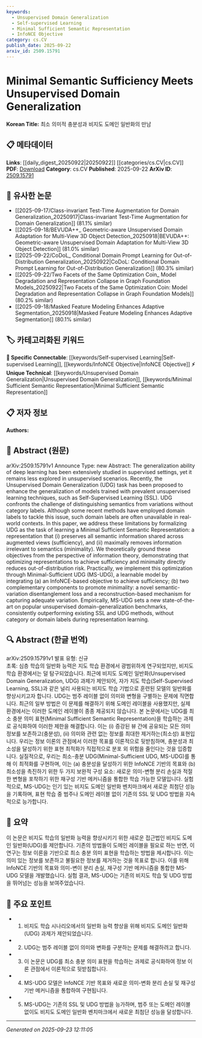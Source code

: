 ```yaml
---
keywords:
  - Unsupervised Domain Generalization
  - Self-supervised Learning
  - Minimal Sufficient Semantic Representation
  - InfoNCE Objective
category: cs.CV
publish_date: 2025-09-22
arxiv_id: 2509.15791
---
```


<!-- KEYWORD_LINKING_METADATA:
{
  "processed_timestamp": "2025-09-23T12:11:05.289565",
  "vocabulary_version": "1.0",
  "selected_keywords": [
    "Unsupervised Domain Generalization",
    "Self-supervised Learning",
    "Minimal Sufficient Semantic Representation",
    "InfoNCE Objective"
  ],
  "rejected_keywords": [],
  "similarity_scores": {
    "Unsupervised Domain Generalization": 0.78,
    "Self-supervised Learning": 0.82,
    "Minimal Sufficient Semantic Representation": 0.77,
    "InfoNCE Objective": 0.7
  },
  "extraction_method": "AI_prompt_based",
  "budget_applied": true,
  "candidates_json": {
    "candidates": [
      {
        "surface": "Unsupervised Domain Generalization",
        "canonical": "Unsupervised Domain Generalization",
        "aliases": [
          "UDG"
        ],
        "category": "unique_technical",
        "rationale": "It represents a specialized task in machine learning focusing on generalization without supervision, crucial for connecting related research.",
        "novelty_score": 0.75,
        "connectivity_score": 0.68,
        "specificity_score": 0.85,
        "link_intent_score": 0.78
      },
      {
        "surface": "Self-Supervised Learning",
        "canonical": "Self-supervised Learning",
        "aliases": [
          "SSL"
        ],
        "category": "specific_connectable",
        "rationale": "A prevalent technique in unsupervised learning, linking it to broader machine learning concepts.",
        "novelty_score": 0.45,
        "connectivity_score": 0.88,
        "specificity_score": 0.7,
        "link_intent_score": 0.82
      },
      {
        "surface": "Minimal Sufficient Semantic Representation",
        "canonical": "Minimal Sufficient Semantic Representation",
        "aliases": [],
        "category": "unique_technical",
        "rationale": "This concept is central to the paper's approach and provides a unique perspective on semantic representation.",
        "novelty_score": 0.8,
        "connectivity_score": 0.6,
        "specificity_score": 0.9,
        "link_intent_score": 0.77
      },
      {
        "surface": "InfoNCE-based objective",
        "canonical": "InfoNCE Objective",
        "aliases": [
          "InfoNCE"
        ],
        "category": "specific_connectable",
        "rationale": "A key component in optimizing representations, linking to information theory and learning objectives.",
        "novelty_score": 0.5,
        "connectivity_score": 0.75,
        "specificity_score": 0.78,
        "link_intent_score": 0.7
      }
    ],
    "ban_list_suggestions": [
      "generalization",
      "task",
      "model"
    ]
  },
  "decisions": [
    {
      "candidate_surface": "Unsupervised Domain Generalization",
      "resolved_canonical": "Unsupervised Domain Generalization",
      "decision": "linked",
      "scores": {
        "novelty": 0.75,
        "connectivity": 0.68,
        "specificity": 0.85,
        "link_intent": 0.78
      }
    },
    {
      "candidate_surface": "Self-Supervised Learning",
      "resolved_canonical": "Self-supervised Learning",
      "decision": "linked",
      "scores": {
        "novelty": 0.45,
        "connectivity": 0.88,
        "specificity": 0.7,
        "link_intent": 0.82
      }
    },
    {
      "candidate_surface": "Minimal Sufficient Semantic Representation",
      "resolved_canonical": "Minimal Sufficient Semantic Representation",
      "decision": "linked",
      "scores": {
        "novelty": 0.8,
        "connectivity": 0.6,
        "specificity": 0.9,
        "link_intent": 0.77
      }
    },
    {
      "candidate_surface": "InfoNCE-based objective",
      "resolved_canonical": "InfoNCE Objective",
      "decision": "linked",
      "scores": {
        "novelty": 0.5,
        "connectivity": 0.75,
        "specificity": 0.78,
        "link_intent": 0.7
      }
    }
  ]
}
-->

# Minimal Semantic Sufficiency Meets Unsupervised Domain Generalization

**Korean Title:** 최소 의미적 충분성과 비지도 도메인 일반화의 만남

## 📋 메타데이터

**Links**: [[daily_digest_20250922|20250922]] [[categories/cs.CV|cs.CV]]
**PDF**: [Download](https://arxiv.org/pdf/2509.15791.pdf)
**Category**: cs.CV
**Published**: 2025-09-22
**ArXiv ID**: [2509.15791](https://arxiv.org/abs/2509.15791)

## 🔗 유사한 논문
- [[2025-09-17/Class-invariant Test-Time Augmentation for Domain Generalization_20250917|Class-invariant Test-Time Augmentation for Domain Generalization]] (81.1% similar)
- [[2025-09-18/BEVUDA++_ Geometric-aware Unsupervised Domain Adaptation for Multi-View 3D Object Detection_20250918|BEVUDA++: Geometric-aware Unsupervised Domain Adaptation for Multi-View 3D Object Detection]] (81.0% similar)
- [[2025-09-22/CoDoL_ Conditional Domain Prompt Learning for Out-of-Distribution Generalization_20250922|CoDoL: Conditional Domain Prompt Learning for Out-of-Distribution Generalization]] (80.3% similar)
- [[2025-09-22/Two Facets of the Same Optimization Coin_ Model Degradation and Representation Collapse in Graph Foundation Models_20250922|Two Facets of the Same Optimization Coin: Model Degradation and Representation Collapse in Graph Foundation Models]] (80.2% similar)
- [[2025-09-18/Masked Feature Modeling Enhances Adaptive Segmentation_20250918|Masked Feature Modeling Enhances Adaptive Segmentation]] (80.1% similar)

## 🏷️ 카테고리화된 키워드
**🔗 Specific Connectable**: [[keywords/Self-supervised Learning|Self-supervised Learning]], [[keywords/InfoNCE Objective|InfoNCE Objective]]
**⚡ Unique Technical**: [[keywords/Unsupervised Domain Generalization|Unsupervised Domain Generalization]], [[keywords/Minimal Sufficient Semantic Representation|Minimal Sufficient Semantic Representation]]

## 📋 저자 정보

**Authors:** 

## 📄 Abstract (원문)

arXiv:2509.15791v1 Announce Type: new 
Abstract: The generalization ability of deep learning has been extensively studied in supervised settings, yet it remains less explored in unsupervised scenarios. Recently, the Unsupervised Domain Generalization (UDG) task has been proposed to enhance the generalization of models trained with prevalent unsupervised learning techniques, such as Self-Supervised Learning (SSL). UDG confronts the challenge of distinguishing semantics from variations without category labels. Although some recent methods have employed domain labels to tackle this issue, such domain labels are often unavailable in real-world contexts. In this paper, we address these limitations by formalizing UDG as the task of learning a Minimal Sufficient Semantic Representation: a representation that (i) preserves all semantic information shared across augmented views (sufficiency), and (ii) maximally removes information irrelevant to semantics (minimality). We theoretically ground these objectives from the perspective of information theory, demonstrating that optimizing representations to achieve sufficiency and minimality directly reduces out-of-distribution risk. Practically, we implement this optimization through Minimal-Sufficient UDG (MS-UDG), a learnable model by integrating (a) an InfoNCE-based objective to achieve sufficiency; (b) two complementary components to promote minimality: a novel semantic-variation disentanglement loss and a reconstruction-based mechanism for capturing adequate variation. Empirically, MS-UDG sets a new state-of-the-art on popular unsupervised domain-generalization benchmarks, consistently outperforming existing SSL and UDG methods, without category or domain labels during representation learning.

## 🔍 Abstract (한글 번역)

arXiv:2509.15791v1 발표 유형: 신규  
초록: 심층 학습의 일반화 능력은 지도 학습 환경에서 광범위하게 연구되었지만, 비지도 학습 환경에서는 덜 탐구되었습니다. 최근에 비지도 도메인 일반화(Unsupervised Domain Generalization, UDG) 과제가 제안되어, 자가 지도 학습(Self-Supervised Learning, SSL)과 같은 널리 사용되는 비지도 학습 기법으로 훈련된 모델의 일반화를 향상시키고자 합니다. UDG는 범주 레이블 없이 의미와 변형을 구별하는 문제에 직면합니다. 최근의 일부 방법은 이 문제를 해결하기 위해 도메인 레이블을 사용했지만, 실제 환경에서는 이러한 도메인 레이블이 종종 제공되지 않습니다. 본 논문에서는 UDG를 최소 충분 의미 표현(Minimal Sufficient Semantic Representation)을 학습하는 과제로 공식화하여 이러한 제한을 해결합니다. 이는 (i) 증강된 뷰 간에 공유되는 모든 의미 정보를 보존하고(충분성), (ii) 의미와 관련 없는 정보를 최대한 제거하는(최소성) 표현입니다. 우리는 정보 이론의 관점에서 이러한 목표를 이론적으로 뒷받침하며, 충분성과 최소성을 달성하기 위한 표현 최적화가 직접적으로 분포 외 위험을 줄인다는 것을 입증합니다. 실질적으로, 우리는 최소-충분 UDG(Minimal-Sufficient UDG, MS-UDG)를 통해 이 최적화를 구현하며, 이는 (a) 충분성을 달성하기 위한 InfoNCE 기반의 목표와 (b) 최소성을 촉진하기 위한 두 가지 보완적 구성 요소: 새로운 의미-변형 분리 손실과 적절한 변형을 포착하기 위한 재구성 기반 메커니즘을 통합한 학습 가능한 모델입니다. 실험적으로, MS-UDG는 인기 있는 비지도 도메인 일반화 벤치마크에서 새로운 최첨단 성능을 기록하며, 표현 학습 중 범주나 도메인 레이블 없이 기존의 SSL 및 UDG 방법을 지속적으로 능가합니다.

## 📝 요약

이 논문은 비지도 학습의 일반화 능력을 향상시키기 위한 새로운 접근법인 비지도 도메인 일반화(UDG)를 제안합니다. 기존의 방법들이 도메인 레이블을 필요로 하는 반면, 이 연구는 정보 이론을 기반으로 최소 충분 의미 표현을 학습하는 방법을 제시합니다. 이는 의미 있는 정보를 보존하고 불필요한 정보를 제거하는 것을 목표로 합니다. 이를 위해 InfoNCE 기반의 목표와 의미-변이 분리 손실, 재구성 기반 메커니즘을 통합한 MS-UDG 모델을 개발했습니다. 실험 결과, MS-UDG는 기존의 비지도 학습 및 UDG 방법을 뛰어넘는 성능을 보여주었습니다.

## 🎯 주요 포인트

- 1. 비지도 학습 시나리오에서의 일반화 능력 향상을 위해 비지도 도메인 일반화(UDG) 과제가 제안되었습니다.
- 2. UDG는 범주 레이블 없이 의미와 변화를 구분하는 문제를 해결하려고 합니다.
- 3. 이 논문은 UDG를 최소 충분 의미 표현을 학습하는 과제로 공식화하여 정보 이론 관점에서 이론적으로 뒷받침합니다.
- 4. MS-UDG 모델은 InfoNCE 기반 목표와 새로운 의미-변화 분리 손실 및 재구성 기반 메커니즘을 통합하여 구현됩니다.
- 5. MS-UDG는 기존의 SSL 및 UDG 방법을 능가하며, 범주 또는 도메인 레이블 없이도 비지도 도메인 일반화 벤치마크에서 새로운 최첨단 성능을 달성합니다.


---

*Generated on 2025-09-23 12:11:05*